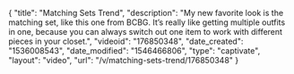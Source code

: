 {
    "title": "Matching Sets Trend",
    "description": "My new favorite look is the matching set, like this one from BCBG. It’s really like getting multiple outfits in one, because you can always switch out one item to work with different pieces in your closet.",
    "videoid": "176850348",
    "date_created": "1536008543",
    "date_modified": "1546466806",
    "type": "captivate",
    "layout": "video",
    "url": "\/v\/matching-sets-trend\/176850348"
}